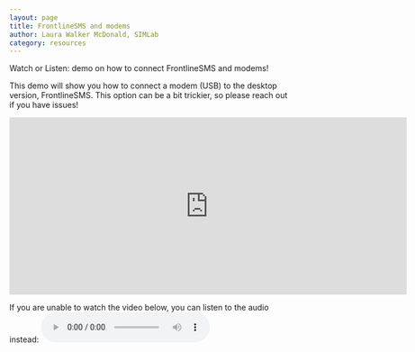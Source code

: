 ```yaml
---
layout: page
title: FrontlineSMS and modems
author: Laura Walker McDonald, SIMLab
category: resources
---
```

Watch or Listen: demo on how to connect FrontlineSMS and modems!

This demo will show you how to connect a modem (USB) to the desktop version, FrontlineSMS. This option can be a bit trickier, so please reach out if you have issues!

<iframe width="706" height="315" src="https://www.youtube.com/embed/0JOacCNQ_a4" frameborder="0" allowfullscreen></iframe>

If you are unable to watch the video below, you can listen to the audio instead:
<audio controls>
  <source src="http://simlab.org/resources/coursem4cso/files/FrontlineSMS%20and%20modems_Audio.mp3" type="audio/mpeg">
Your browser does not support the audio element.
</audio>
